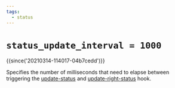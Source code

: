 ```yaml
---
tags:
  - status
---
```

# `status_update_interval = 1000`

{{since('20210314-114017-04b7cedd')}}

Specifies the number of milliseconds that need to elapse between triggering the
[update-status](../window-events/update-status.md) and
[update-right-status](../window-events/update-right-status.md) hook.

